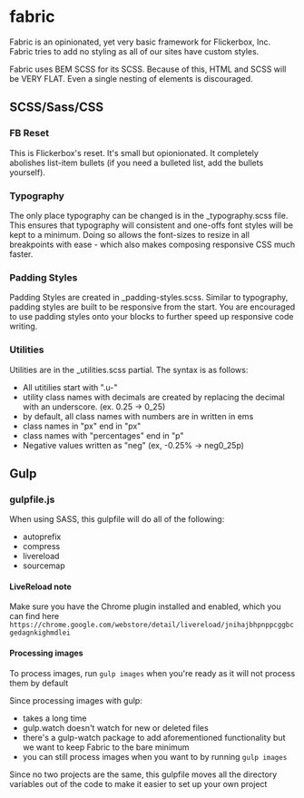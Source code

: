 # fabric
Fabric is an opinionated, yet very basic framework for Flickerbox, Inc. Fabric tries to add no styling as all of our sites have custom styles.

Fabric uses BEM SCSS for its SCSS. Because of this, HTML and SCSS will be VERY FLAT. Even a single nesting of elements is discouraged.

## SCSS/Sass/CSS ##

### FB Reset ###
This is Flickerbox's reset. It's small but opionionated. It completely abolishes list-item bullets (if you need a bulleted list, add the bullets yourself).

### Typography ###
The only place typography can be changed is in the _typography.scss file. This ensures that typography will consistent and one-offs font styles will be kept to a minimum. Doing so allows the font-sizes to resize in all breakpoints with ease - which also makes composing responsive CSS much faster.

### Padding Styles ###
Padding Styles are created in _padding-styles.scss. Similar to typography, padding styles are built to be responsive from the start. You are encouraged to use padding styles onto your blocks to further speed up responsive code writing.

### Utilities ###
Utilities are in the _utilities.scss partial. The syntax is as follows:
* All utitilies start with ".u-"
* utility class names with decimals are created by replacing the decimal with an underscore. (ex. 0.25 -> 0_25)
* by default, all class names with numbers are in written in ems
* class names in "px" end in "px"
* class names with "percentages" end in "p"
* Negative values written as "neg" (ex, -0.25% -> neg0_25p)

## Gulp ##

### gulpfile.js ###
When using SASS, this gulpfile will do all of the following:
+ autoprefix
+ compress
+ livereload
+ sourcemap

#### LiveReload note
Make sure you have the Chrome plugin installed and enabled, which you can find here
`https://chrome.google.com/webstore/detail/livereload/jnihajbhpnppcggbcgedagnkighmdlei`

#### Processing images
To process images, run `gulp images` when you're ready as it will not process them by default

Since processing images with gulp:
+ takes a long time
+ gulp.watch doesn't watch for new or deleted files
+ there's a gulp-watch package to add aforementioned functionality but we want to keep Fabric to the bare minimum
+ you can still process images when you want to by running `gulp images`

Since no two projects are the same, this gulpfile moves all the directory variables out of the code to make it easier to set up your own project

